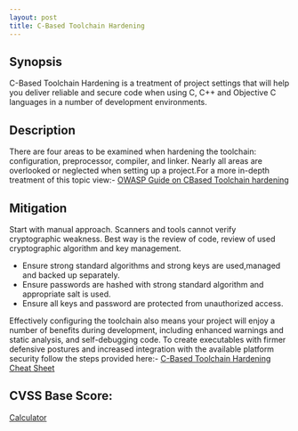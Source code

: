 ```yaml
---
layout: post
title: C-Based Toolchain Hardening
---
```

<!---
C-Toolchain
-->
Synopsis
---------
C-Based Toolchain Hardening is a treatment of project settings that will help you deliver reliable and secure code when using C, C++ and Objective C languages in a number of development environments.

Description
------------
There are four areas to be examined when hardening the toolchain: configuration, preprocessor, compiler, and linker. Nearly all areas are overlooked or neglected when setting up a project.For a more in-depth treatment of this topic view:- [OWASP Guide on CBased Toolchain hardening](https://www.owasp.org/index.php/C-Based_Toolchain_Hardening)

Mitigation
-----------
Start with manual approach. Scanners and tools cannot verify cryptographic weakness. Best way is the review of code, review of used cryptographic algorithm and key management.  

 - Ensure strong standard algorithms and strong keys are used,managed and backed up separately.
 - Ensure passwords are hashed with strong standard algorithm and appropriate salt is used.
 - Ensure all keys and password are protected from unauthorized access.

Effectively configuring the toolchain also means your project will enjoy a number of benefits during development, including enhanced warnings and static analysis, and self-debugging code. To create executables with firmer defensive postures and increased integration with the available platform security follow the steps provided here:- [ C-Based Toolchain Hardening Cheat Sheet](https://www.owasp.org/index.php/C-Based_Toolchain_Hardening_Cheat_Sheet)


CVSS Base Score:
----------------

[Calculator](http://nvd.nist.gov/cvss.cfm?calculator&version=2)

